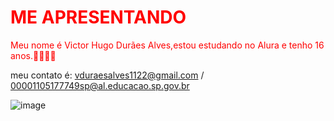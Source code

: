 <!DOCTYPE html>
<html>
<head>
<style>
.redtext {
	color: red;
}
</style>
</head>
<body>

<h1 class="redtext">ME APRESENTANDO</h1>
<p class="redtext">Meu nome é Victor Hugo Durães Alves,estou estudando no Alura e tenho 16 anos.🐱‍👤🎁✨</p>

</body>
</html> 

meu contato é: vduraesalves1122@gmail.com / 00001105177749sp@al.educacao.sp.gov.br

![]()![image](https://github.com/HASHICKZOBESTDOWORLD/Victor-Hugo-Dur-es-Alves-/assets/169914953/8aaf5714-2ded-4e65-a831-607c10d06f09)

